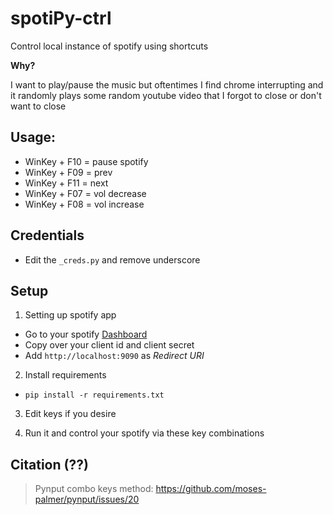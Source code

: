 # spotiPy-ctrl
Control local instance of spotify using shortcuts

**Why?**

I want to play/pause the music but oftentimes I find chrome interrupting and it randomly plays some random youtube video that I forgot to close or don't want to close

## Usage:
- WinKey + F10 = pause spotify
- WinKey + F09 = prev
- WinKey + F11 = next
- WinKey + F07 = vol decrease
- WinKey + F08 = vol increase

## Credentials
- Edit the ``_creds.py`` and remove underscore

## Setup
1. Setting up spotify app
  - Go to your spotify [Dashboard](https://developer.spotify.com/dashboard/applications)
  - Copy over your client id and client secret
  - Add ``http://localhost:9090`` as *Redirect URI*
  
 2. Install requirements
  - ``pip install -r requirements.txt``
  
 3. Edit keys if you desire
 
 4. Run it and control your spotify via these key combinations

## Citation (??)
>Pynput combo keys method: https://github.com/moses-palmer/pynput/issues/20 

